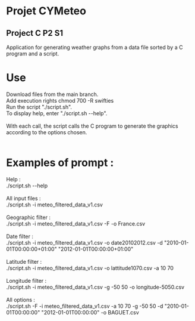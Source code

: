 # Projet CYMeteo
## Project C P2 S1


Application for generating weather graphs from a data file sorted by a C program and a script.


# Use

Download files from the main branch. <br />
Add execution rights chmod 700 -R swifties <br />
Run the script "./script.sh". <br />
To display help, enter "./script.sh --help". <br />
<br />
With each call, the script calls the C program to generate the graphics according to the options chosen.<br />
<br />
# Examples of prompt : <br />

Help : <br />
./script.sh --help 
<br /><br />
All input files : <br />
./script.sh -i meteo_filtered_data_v1.csv 
<br /><br />
Geographic filter : <br />
./script.sh -i meteo_filtered_data_v1.csv -F -o France.csv
<br /><br />
Date filter : <br />
./script.sh -i meteo_filtered_data_v1.csv -o date20102012.csv -d "2010-01-01T00:00:00+01:00" "2012-01-01T00:00:00+01:00"
<br /><br />
Latitude filter : <br />
./script.sh -i meteo_filtered_data_v1.csv -o lattitude1070.csv -a 10 70
<br /><br />
Longitude filter : <br />
./script.sh -i meteo_filtered_data_v1.csv -g -50 50 -o longitude-5050.csv
<br /><br />
All options : <br />
./script.sh -F -i meteo_filtered_data_v1.csv -a 10 70 -g -50 50 -d "2010-01-01T00:00:00" "2012-01-01T00:00:00" -o BAGUET.csv

